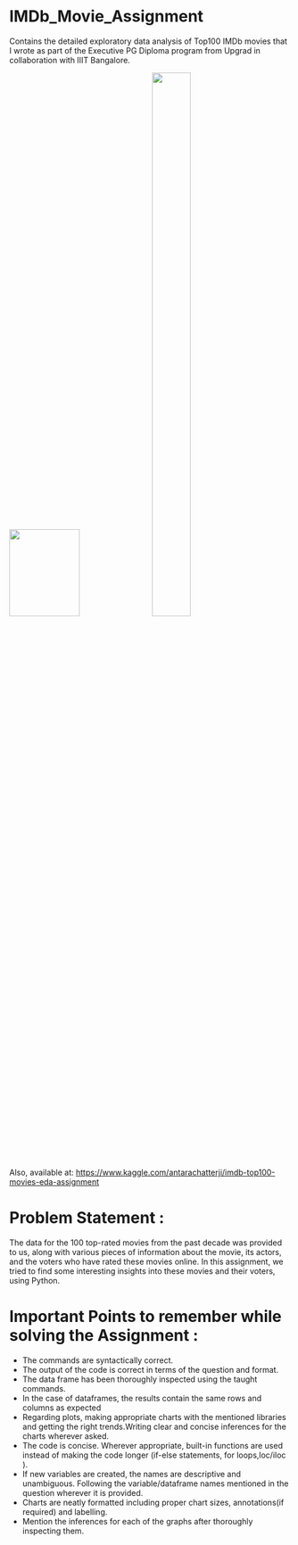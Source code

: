 # IMDb_Movie_Assignment
Contains the detailed exploratory data analysis of Top100 IMDb movies that I wrote as part of the Executive PG Diploma program from Upgrad in collaboration with IIIT Bangalore.

<div><img src="https://play-lh.googleusercontent.com/R5x56X7xOHZenDcDjP9q9qwWGg3iB7KKEz1KUMHbEurjDRXY4VLb3LBjOZ4u1_XiXzC-" width = 50% height= 20%>  </img><img src="https://cdn.vox-cdn.com/thumbor/JhRR8ZHF2-EWvHacGGrt_Xe_4Aw=/0x0:1100x735/1200x800/filters:focal(498x124:674x300)/cdn.vox-cdn.com/uploads/chorus_image/image/62825104/Screen_Shot_2019_01_10_at_3.54.57_PM.0.png" width=37% height=50%></img></div>

Also, available at: https://www.kaggle.com/antarachatterji/imdb-top100-movies-eda-assignment
# Problem Statement :
The data for the 100 top-rated movies from the past decade was provided to us, along with various pieces of information about the movie, its actors, and the voters who have rated these movies online. In this assignment, we tried to find some interesting insights into these movies and their voters, using Python.

# Important Points to remember while solving the Assignment :
- The commands are syntactically correct.
- The output of the code is correct in terms of the question and format.
- The data frame has been thoroughly inspected using the taught commands.
- In the case of dataframes, the results contain the same rows and columns as expected
- Regarding plots, making appropriate charts with the mentioned libraries and getting the right trends.Writing clear and concise inferences for the charts wherever asked.
- The code is concise. Wherever appropriate, built-in functions are used instead of making the code longer (if-else statements, for loops,loc/iloc ).
- If new variables are created, the names are descriptive and unambiguous. Following the variable/dataframe names mentioned in the question wherever it is provided.
- Charts are neatly formatted including proper chart sizes, annotations(if required) and labelling.
- Mention the inferences for each of the graphs after thoroughly inspecting them.

